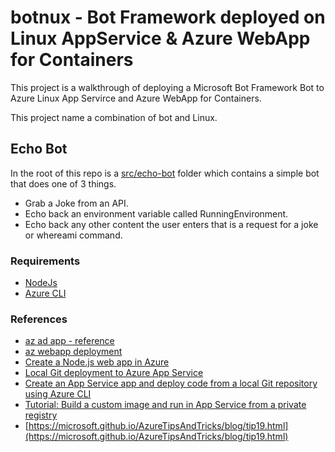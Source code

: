 # botnux - Bot Framework deployed on Linux AppService & Azure WebApp for Containers

This project is a walkthrough of deploying a Microsoft Bot Framework Bot to Azure Linux App Servirce and Azure WebApp for Containers.

This project name a combination of bot and Linux.

## Echo Bot
In the root of this repo is a [src/echo-bot](../src/echo-bot) folder which contains a simple bot that does one of 3 things.

* Grab a Joke from an API.
* Echo back an environment variable called RunningEnvironment.
* Echo back any other content the user enters that is a request for a joke or whereami command.

### Requirements
* [NodeJs](https://nodejs.org/en/)
* [Azure CLI](https://docs.microsoft.com/en-us/cli/azure/install-azure-cli?view=azure-cli-latest)


### References

* [az ad app - reference](https://docs.microsoft.com/en-us/cli/azure/ad/app?view=azure-cli-latest)
* [az webapp deployment](https://docs.microsoft.com/en-us/cli/azure/webapp/deployment?view=azure-cli-latest)
* [Create a Node.js web app in Azure](https://docs.microsoft.com/en-us/azure/app-service/app-service-web-get-started-nodejs)
* [Local Git deployment to Azure App Service](https://docs.microsoft.com/en-us/azure/app-service/deploy-local-git)
* [Create an App Service app and deploy code from a local Git repository using Azure CLI](https://docs.microsoft.com/en-us/azure/app-service/scripts/cli-deploy-local-git?toc=%2fcli%2fazure%2ftoc.json)
* [Tutorial: Build a custom image and run in App Service from a private registry](https://docs.microsoft.com/en-us/azure/app-service/containers/tutorial-custom-docker-image)
* [https://microsoft.github.io/AzureTipsAndTricks/blog/tip19.html](https://microsoft.github.io/AzureTipsAndTricks/blog/tip19.html)



